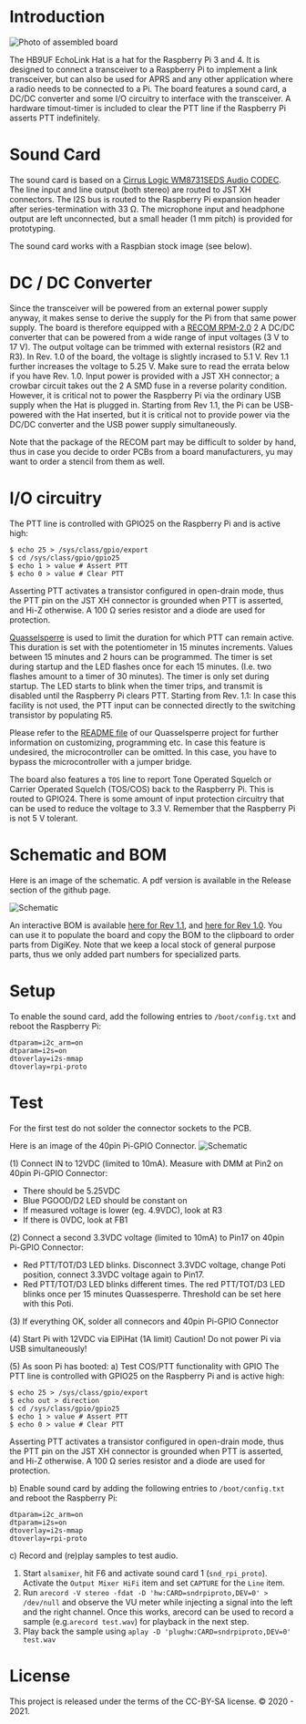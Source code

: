 # Introduction

![Photo of assembled board](images/photo.jpg)

The HB9UF EchoLink Hat is a hat for the Raspberry Pi 3 and 4. It is designed to
connect a transceiver to a Raspberry Pi to implement a link transceiver, but
can also be used for APRS and any other application where a radio needs to be
connected to a Pi. The board features a sound card, a DC/DC converter and
some I/O circuitry to interface with the transceiver. A hardware timout-timer
is included to clear the PTT line if the Raspberry Pi asserts PTT indefinitely.

# Sound Card

The sound card is based on a [Cirrus Logic WM8731SEDS Audio CODEC](https://statics.cirrus.com/pubs/proDatasheet/WM8731_v4.9.pdf).
The line input and line output (both stereo) are routed to JST XH connectors.
The I2S bus is routed to the Raspberry Pi expansion header after
series-termination with 33 Ω. The microphone input and headphone output are
left unconnected, but a small header (1 mm pitch) is provided for prototyping.

The sound card works with a Raspbian stock image (see below).

# DC / DC Converter

Since the transceiver will be powered from an external power supply anyway,
it makes sense to derive the supply for the Pi from that same power supply.
The board is therefore equipped with a [RECOM RPM-2.0](https://recom-power.com/pdf/Innoline/RPM-2.0.pdf)
2 A DC/DC converter that can be powered from a wide range of input voltages
(3 V to 17 V). The output voltage can be trimmed with external resistors (R2
and R3). In Rev. 1.0 of the board, the voltage is slightly incrased to 5.1 V.
Rev 1.1 further increases the voltage to 5.25 V. Make sure to read the errata
below if you have Rev. 1.0. Input power is provided with a JST XH connector;
a crowbar circuit takes out the 2 A SMD fuse in a reverse polarity condition.
However, it is critical not to power the Raspberry Pi via the ordinary USB
supply when the Hat is plugged in. Starting from Rev 1.1, the Pi can be
USB-powered with the Hat inserted, but it is critical not to provide power
via the DC/DC converter and the USB power supply simultaneously.

Note that the package of the RECOM part may be difficult to solder by hand,
thus in case you decide to order PCBs from a board manufacturers, yu may
want to order a stencil from them as well.


# I/O circuitry

The PTT line is controlled with GPIO25 on the Raspberry Pi and is active
high:

```
$ echo 25 > /sys/class/gpio/export
$ cd /sys/class/gpio/gpio25
$ echo 1 > value # Assert PTT
$ echo 0 > value # Clear PTT

```

Asserting PTT activates a transistor configured in open-drain mode, thus the
PTT pin on the JST XH connector is grounded when PTT is asserted, and Hi-Z
otherwise. A 100 Ω series resistor and a diode are used for protection.

[Quasselsperre](https://github.com/HB9UF/Quasselsperre) is used to limit the
duration for which PTT can remain active. This duration is set with the
potentiometer in 15 minutes increments. Values between 15 minutes and 2 hours
can be programmed. The timer is set during startup and the LED flashes once
for each 15 minutes. (I.e. two flashes amount to a timer of 30 minutes).
The timer is only set during startup. The LED starts to blink when the timer
trips, and transmit is disabled until the Raspberry Pi clears PTT. Starting
from Rev. 1.1: In case this facility is not used, the PTT input can be
connected directly to the switching transistor by populating R5.

Please refer to the [README file](https://github.com/HB9UF/Quasselsperre/blob/master/README.md)
of our Quasselsperre project for further information on customizing,
programming etc. In case this feature is undesired, the microcontroller can
be omitted. In this case, you have to bypass the microcontroller with a jumper
bridge.

The board also features a `TOS` line to report Tone Operated Squelch or Carrier
Operated Squelch (TOS/COS) back to the Raspberry Pi. This is routed to GPIO24.
There is some amount of input protection circuitry that can be used to reduce
the voltage to 3.3 V. Remember that the Raspberry Pi is not 5 V tolerant.

# Schematic and BOM

Here is an image of the schematic. A pdf version is available in the Release
section of the github page.

![Schematic](images/schematic.png)

An interactive BOM is available
[here for Rev 1.1](https://htmlpreview.github.io/?https://github.com/HB9UF/ElPiHat/blob/rev1.1/BOM/ibom.html),
and 
[here for Rev 1.0](https://htmlpreview.github.io/?https://github.com/HB9UF/ElPiHat/blob/rev1.0/BOM/ibom.html).
You can use it to populate the board and copy the BOM to the clipboard to order
parts from DigiKey. Note that we keep a local stock of general purpose parts,
thus we only added part numbers for specialized parts.

# Setup

To enable the sound card, add the following entries to `/boot/config.txt`
and reboot the Raspberry Pi:

```
dtparam=i2c_arm=on
dtparam=i2s=on
dtoverlay=i2s-mmap
dtoverlay=rpi-proto
```

# Test

For the first test do not solder the connector sockets to the PCB.

Here is an image of the 40pin Pi-GPIO Connector.
![Schematic](images/Pi-GPIO_Pfostenleiste.png)

(1) Connect IN to 12VDC (limited to 10mA).
Measure with DMM at Pin2 on 40pin Pi-GPIO Connector: 
- There should be 5.25VDC
- Blue PGOOD/D2 LED should be constant on
- If measured voltage is lower (eg. 4.9VDC), look at R3
- If there is 0VDC, look at FB1

(2) Connect a second 3.3VDC voltage (limited to 10mA) to Pin17 on 40pin Pi-GPIO Connector:
- Red PTT/TOT/D3 LED blinks. 
Disconnect 3.3VDC voltage, change Poti position, connect 3.3VDC voltage again to Pin17.
- Red PTT/TOT/D3 LED blinks different times.
The red PTT/TOT/D3 LED blinks once per 15 minutes Quassesperre.
Threshold can be set here with this Poti.

(3) If everything OK, solder all connecors and 40pin Pi-GPIO Connector

(4) Start Pi with 12VDC via ElPiHat (1A limit) 
Caution! Do not power Pi via USB simultaneously!

(5) As soon Pi has booted:
a) Test COS/PTT functionality with GPIO
The PTT line is controlled with GPIO25 on the Raspberry Pi and is active
high:

```
$ echo 25 > /sys/class/gpio/export
$ echo out > direction
$ cd /sys/class/gpio/gpio25
$ echo 1 > value # Assert PTT
$ echo 0 > value # Clear PTT

```
Asserting PTT activates a transistor configured in open-drain mode, thus the
PTT pin on the JST XH connector is grounded when PTT is asserted, and Hi-Z
otherwise. A 100 Ω series resistor and a diode are used for protection.


b) Enable sound card by adding the following entries to `/boot/config.txt`
and reboot the Raspberry Pi:

```
dtparam=i2c_arm=on
dtparam=i2s=on
dtoverlay=i2s-mmap
dtoverlay=rpi-proto
```
c) Record and (re)play samples to test audio.

1. Start `alsamixer`, hit F6 and activate sound card 1 (`snd_rpi_proto`). Activate the `Output Mixer HiFi` item and set `CAPTURE` for the `Line` item.
2. Run `arecord -V stereo -fdat -D 'hw:CARD=sndrpiproto,DEV=0' > /dev/null` and observe the VU meter while injecting a signal into the left and the right channel. Once this works, arecord can be used to record a sample (e.g.`arecord test.wav`) for playback in the next step.
3. Play back the sample using `aplay -D 'plughw:CARD=sndrpiproto,DEV=0' test.wav`

# License

This project is released under the terms of the CC-BY-SA license. © 2020 - 2021.
